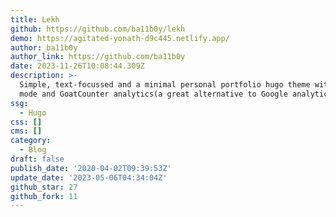 ```yaml
---
title: Lekh
github: https://github.com/ba11b0y/lekh
demo: https://agitated-yonath-d9c445.netlify.app/
author: ba11b0y
author_link: https://github.com/ba11b0y
date: 2023-11-26T10:08:44.309Z
description: >-
  Simple, text-focussed and a minimal personal portfolio hugo theme with dark
  mode and GoatCounter analytics(a great alternative to Google analytics)
ssg:
  - Hugo
css: []
cms: []
category:
  - Blog
draft: false
publish_date: '2020-04-02T09:39:53Z'
update_date: '2023-05-06T04:34:04Z'
github_star: 27
github_fork: 11
---
```

